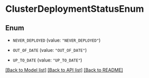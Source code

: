 # ClusterDeploymentStatusEnum

## Enum


* `NEVER_DEPLOYED` (value: `"NEVER_DEPLOYED"`)

* `OUT_OF_DATE` (value: `"OUT_OF_DATE"`)

* `UP_TO_DATE` (value: `"UP_TO_DATE"`)


[[Back to Model list]](../README.md#documentation-for-models) [[Back to API list]](../README.md#documentation-for-api-endpoints) [[Back to README]](../README.md)


